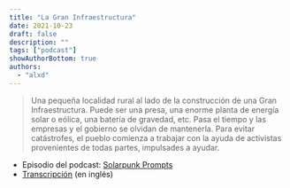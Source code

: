 ```yaml
---
title: "La Gran Infraestructura"
date: 2021-10-23
draft: false
description: ""
tags: ["podcast"]
showAuthorBottom: true
authors:
  - "alxd"
---
```



> Una pequeña localidad rural al lado de la construcción de una Gran Infraestructura. Puede ser una presa, una enorme planta de energía solar o eólica, una batería de gravedad, etc. Pasa el tiempo y las empresas y el gobierno se olvidan de mantenerla. Para evitar catástrofes, el pueblo comienza a trabajar con la ayuda de activistas provenientes de todas partes, impulsades a ayudar.

- Episodio del podcast: [Solarpunk Prompts](https://podcast.tomasino.org/@SolarpunkPrompts/episodes/the-great-infrastructure-project)
- [Transcripción](https://wiki.tomasino.org/writing/Solarpunk-Prompts---The-Great-Infrastructural-Project) (en inglés)

